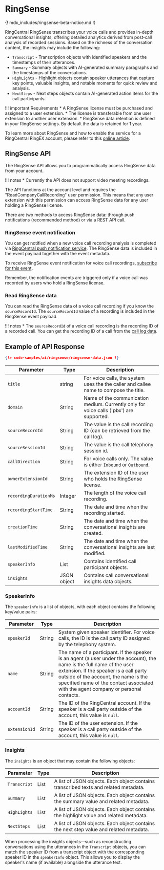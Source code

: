 # RingSense

{! mdx_includes/ringsense-beta-notice.md !}

RingCentral RingSense transcribes your voice calls and provides in-depth conversational insights, offering detailed analytics derived from post-call analysis of recorded sessions. Based on the richness of the conversation content, the insights may include the following:

* `Transcript` - Transcription objects with identified speakers and the timestamps of their utterances.
* `Summary` - Summary objects with AI-generated summary paragraphs and the timestamps of the conversations.
* `HighLights` - Highlight objects contain speaker utterances that capture key points, valuable insights, and notable moments for quick review and analysis.
* `NextSteps` - Next steps objects contain AI-generated action items for the call participants.

!!! important Requirements
    * A RingSense license must be purchased and assigned to a user extension.
    * The license is transferable from one user extension to another user extension.
    * RingSense data retention is defined in your RingSense settings. By default the data is retained for 1 year.

To learn more about RingSense and how to enable the service for a RingCentral RingEX account, please refer to this [online article](https://www.ringcentral.com/ringsense-for-sales.html).

## RingSense API

The RingSense API allows you to programmatically access RingSense data from your account.

!!! notes
    * Currently the API does not support video meeting recordings.

The API functions at the account level and requires the "ReadCompanyCallRecording" user permission. This means that any user extension with this permission can access RingSense data for any user holding a RingSense license.

There are two methods to access RingSense data: through push notifications (recommended method) or via a REST API call.

### RingSense event notification

You can get notified when a new voice call recording analysis is completed via [RingCentral push notification  service](../notifications/index.md). The RingSense data is included in the event payload together with the event metadata.

To receive RingSense event notification for voice call recordings, [subscribe for this event](../notifications/event-filters/ringsense-event-filter.md).

Remember, the notification events are triggered only if a voice call was recorded by users who hold a RingSense license.

### Read RingSense data

You can read the RingSense data of a voice call recording if you know the `sourceRecordId`. The `sourceRecordId` value of a recording is included in the RingSense event payload.

!!! notes
    * The `sourceRecordId` of a voice call recording is the recording ID of a recorded call. You can get the recording ID of a call from the [call log data](../voice/call-log/details.md).

## Example of API Response

```json
{!> code-samples/ai/ringsense/ringsense-data.json !}
```

| Parameter	| Type | Description |
|-----------|------|-------------|
| `title` | string | For voice calls, the system uses the the caller and callee name to compose the title. |
| `domain` | String | Name of the communication medium. Currently only for voice calls ('pbx') are supported. |
| `sourceRecordId` | String | The value is the call recording ID (can be retrieved from the call log).  |
| `sourceSessionId` | String | The value is the call telephony session id. |
| `callDirection` | String | For voice calls only. The value is either `Inbound` or `Outbound`.  |
| `ownerExtensionId` | String | The extension ID of the user who holds the RingSense license.  |
| `recordingDurationMs` | Integer | The length of the voice call recording.  |
| `recordingStartTime` | String | The date and time when the recording started.  |
| `creationTime` | String | The date and time when the conversational insights are created. |
| `lastModifiedTime` | String | The date and time when the conversational insights are last modified. |
| `speakerInfo` | List | Contains identified call participant objects.  |
| `insights` | JSON object | Contains call conversational insights data objects. |

### SpeakerInfo

The `speakerInfo` is a list of objects, with each object contains the following key/value pairs:

| Parameter     | Type     | Description                                            |
| ------------- | ------   | ------------------------------------------------------ |
| `speakerId`   | String   | System given speaker identifier. For voice calls, the ID is the call party ID assigned by the telephony system.  |
| `name`        | String   | The name of a participant. If the speaker is an agent (a user under the account), the name is the full name of the user extension. If the speaker is a call party outside of the account, the name is the specified name of the contact associated with the agent company or personal contacts. |
| `accountId`   | String   | The ID of the RingCentral account. If the speaker is a call party outside of the account, this value is `null`.  |
| `extensionId` | String   | The ID of the user extension. If the speaker is a call party outside of the account, this value is `null`.      |

### Insights

The `insights` is an object that may contain the following objects:

| Parameter     | Type   | Description                                            |
| ------------- | ------ | ------------------------------------------------------ |
| `Transcript`  | List   | A list of JSON objects. Each object contains transcribed texts and related metadata.    |
| `Summary`     | List   | A list of JSON objects. Each object contains the summary value and related metadata.    |
| `HighLights`  | List   | A list of JSON objects. Each object contains the highlight value and related metadata.  |
| `NextSteps`   | List   | A list of JSON objects. Each object contains the next step value and related metadata.  |

When processing the insights objects—such as reconstructing conversations using the utterances in the `Transcript` objects, you can match the speaker ID from a transcript object with the corresponding speaker ID in the `speakerInfo` object. This allows you to display the speaker's name (if available) alongside the utterance text.
